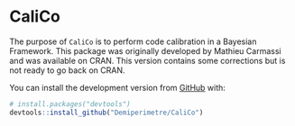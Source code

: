# CaliCo
The purpose of `CaliCo` is to perform code calibration in a Bayesian Framework.
This package was originally developed by Mathieu Carmassi and 
was available on CRAN. This version contains some corrections
but is not ready to go back on CRAN.


You can install the development version from
[GitHub](https://github.com/) with:

``` r
# install.packages("devtools")
devtools::install_github("Demiperimetre/CaliCo")
```
